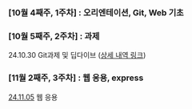 ### [10월 4째주, 1주차] : 오리엔테이션, Git, Web 기초

### [10월 5째주, 2주차] : 과제 

24.10.30 Git과제 및 딥다이브 ([상세 내역 링크](https://github.com/100-hours-a-week/Leeroy-til/blob/main/Nov/2024-10-30.md))

### [11월 2째주, 3주차] : 웹 응용, express

[24.11.05](https://github.com/100-hours-a-week/Leeroy-til/blob/main/Oct/2024-11-05.md) 웹 응용
